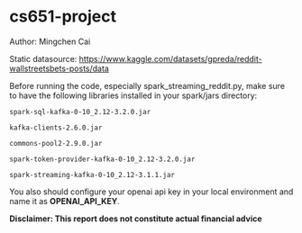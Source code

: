 # cs651-project

Author: Mingchen Cai

Static datasource: https://www.kaggle.com/datasets/gpreda/reddit-wallstreetsbets-posts/data

Before running the code, especially spark_streaming_reddit.py, 
make sure to have the following libraries installed in your spark/jars directory:

    spark-sql-kafka-0-10_2.12-3.2.0.jar

    kafka-clients-2.6.0.jar

    commons-pool2-2.9.0.jar

    spark-token-provider-kafka-0-10_2.12-3.2.0.jar

    spark-streaming-kafka-0-10_2.12-3.1.1.jar

You also should configure your openai api key in your local environment and name it as **OPENAI_API_KEY**.


**Disclaimer: This report does not constitute actual financial advice**

